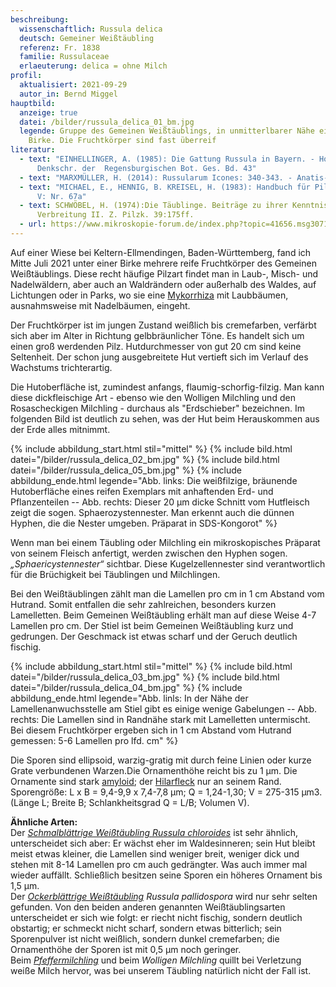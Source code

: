 ```yaml
---
beschreibung:
  wissenschaftlich: Russula delica
  deutsch: Gemeiner Weißtäubling
  referenz: Fr. 1838
  familie: Russulaceae
  erlaeuterung: delica = ohne Milch
profil:
  aktualisiert: 2021-09-29
  autor_in: Bernd Miggel
hauptbild:
  anzeige: true
  datei: /bilder/russula_delica_01_bm.jpg
  legende: Gruppe des Gemeinen Weißtäublings, in unmitterlbarer Nähe einer großen
    Birke. Die Fruchtkörper sind fast überreif
literatur:
  - text: "EINHELLINGER, A. (1985): Die Gattung Russula in Bayern. - Hoppea,
      Denkschr. der  Regensburgischen Bot. Ges. Bd. 43"
  - text: "MARXMÜLLER, H. (2014): Russularum Icones: 340-343. - Anatis-Verlag"
  - text: "MICHAEL, E., HENNIG, B. KREISEL, H. (1983): Handbuch für Pilzfreunde Band
      V: Nr. 67a"
  - text: SCHWÖBEL, H. (1974):Die Täublinge. Beiträge zu ihrer Kenntnis und
      Verbreitung II. Z. Pilzk. 39:175ff.
  - url: https://www.mikroskopie-forum.de/index.php?topic=41656.msg307187#msg307187
---
```

Auf einer Wiese bei Keltern-Ellmendingen, Baden-Württemberg, fand ich Mitte Juli 2021 unter einer Birke mehrere reife Fruchtkörper des Gemeinen Weißtäublings. Diese recht häufige Pilzart findet man in Laub-, Misch- und Nadelwäldern, aber auch an Waldrändern oder außerhalb des Waldes, auf Lichtungen oder in Parks, wo sie eine [Mykorrhiza](Mykorrhiza "Glossar") mit Laubbäumen, ausnahmsweise mit Nadelbäumen, eingeht.

Der Fruchtkörper ist im jungen Zustand weißlich bis cremefarben, verfärbt sich aber im Alter in Richtung gelbbräunlicher Töne. Es handelt sich um einen groß werdenden Pilz. Hutdurchmesser von gut 20 cm sind keine Seltenheit. Der schon jung ausgebreitete Hut vertieft sich im Verlauf des Wachstums trichterartig.

Die Hutoberfläche ist, zumindest anfangs, flaumig-schorfig-filzig. Man kann diese dickfleischige Art - ebenso wie den Wolligen Milchling und den Rosascheckigen Milchling - durchaus als "Erdschieber" bezeichnen.  Im folgenden Bild ist deutlich zu sehen, was der Hut beim Herauskommen aus der Erde alles mitnimmt.

{% include abbildung_start.html stil="mittel" %}
{% include bild.html datei="/bilder/russula_delica_02_bm.jpg" %}
{% include bild.html datei="/bilder/russula_delica_05_bm.jpg" %}
{% include abbildung_ende.html legende="Abb. links: Die weißfilzige, bräunende Hutoberfläche eines reifen Exemplars mit anhaftenden Erd- und Pflanzenteilen -- Abb. rechts:  Dieser 20 µm dicke Schnitt vom Hutfleisch zeigt die sogen. Sphaerozystennester. Man erkennt auch die dünnen Hyphen, die die Nester umgeben. Präparat in SDS-Kongorot" %}

Wenn man bei einem Täubling oder Milchling ein mikroskopisches Präparat von seinem Fleisch anfertigt, werden zwischen den Hyphen sogen. *„Sphaericystennester“* sichtbar. Diese Kugelzellennester sind verantwortlich für die Brüchigkeit bei Täublingen und Milchlingen.

Bei den Weißtäublingen zählt man die Lamellen pro cm in 1 cm Abstand vom Hutrand. Somit entfallen die sehr zahlreichen, besonders kurzen Lamelletten. Beim Gemeinen Weißtäubling erhält man auf diese Weise 4-7 Lamellen pro cm. Der Stiel ist beim Gemeinen Weißtäubling kurz und gedrungen. Der Geschmack ist etwas scharf und der Geruch deutlich fischig.

{% include abbildung_start.html stil="mittel" %}
{% include bild.html datei="/bilder/russula_delica_03_bm.jpg" %}
{% include bild.html datei="/bilder/russula_delica_04_bm.jpg" %}
{% include abbildung_ende.html legende="Abb. linls: In der Nähe der Lamellenanwuchsstelle am Stiel gibt es einige wenige Gabelungen -- Abb. rechts: Die Lamellen sind in Randnähe stark mit Lamelletten untermischt. Bei diesem Fruchtkörper ergeben sich in 1 cm Abstand vom Hutrand gemessen: 5-6 Lamellen pro lfd. cm" %}

Die Sporen sind ellipsoid, warzig-gratig mit durch feine Linien oder kurze Grate verbundenen Warzen.Die Ornamenthöhe reicht bis zu 1 µm. Die Ornamente sind stark [amyloid](amyloid "Glossar"); der [Hilarfleck](Hilarfleck "Glossar") nur an seinem Rand. 
Sporengröße: L x B = 9,4-9,9 x 7,4-7,8 µm; Q = 1,24-1,30; V = 275-315 µm3. (Länge L; Breite B; Schlankheitsgrad Q = L/B; Volumen V).

**Ähnliche Arten:**\
Der *[Schmalblättrige Weißtäubling Russula chloroides](/pilze/russula-chloroides-schmalblättriger-weißtäubling)* ist sehr ähnlich, unterscheidet sich aber: Er wächst eher im Waldesinneren; sein Hut bleibt meist etwas kleiner, die Lamellen sind weniger breit, weniger dick und stehen mit 8-14 Lamellen pro cm auch gedrängter. Was auch immer mal wieder auffällt. Schließlich besitzen seine Sporen ein höheres Ornament bis 1,5 µm.\
Der *[Ockerblättrige Weißtäubling](/pilze/russula-pallidospora-ockerblättriger-weißtäubling)* *Russula pallidospora* wird nur sehr selten gefunden. Von den beiden anderen genannten Weißtäublingsarten unterscheidet er sich wie folgt:  er riecht nicht fischig, sondern deutlich obstartig; er schmeckt nicht scharf, sondern etwas bitterlich; sein Sporenpulver ist nicht weißlich, sondern dunkel cremefarben; die Ornamenthöhe der Sporen ist mit 0,5 µm noch geringer.\
Beim *[Pfeffermilchling](/pilze/lactarius-piperatus-langstieliger-pfeffermilchling)* und beim *Wolligen Milchling* quillt bei Verletzung weiße Milch hervor, was bei unserem Täubling natürlich nicht der Fall ist.